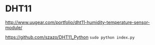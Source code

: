 # DHT11

http://www.uugear.com/portfolio/dht11-humidity-temperature-sensor-module/

https://github.com/szazo/DHT11_Python
`sudo python index.py`
